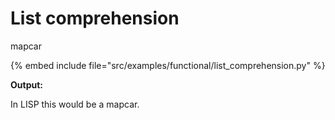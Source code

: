 # List comprehension

mapcar

{% embed include file="src/examples/functional/list_comprehension.py" %}

**Output:**


In LISP this would be a mapcar.



